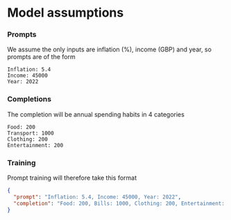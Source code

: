 # Model assumptions

### Prompts

We assume the only inputs are inflation (%), income (GBP) and year, so prompts are of the form

```
Inflation: 5.4
Income: 45000
Year: 2022
```

### Completions

The completion will be annual spending habits in 4 categories

```
Food: 200
Transport: 1000
Clothing: 200
Entertainment: 200
```

### Training

Prompt training will therefore take this format

```json
{
  "prompt": "Inflation: 5.4, Income: 45000, Year: 2022",
  "completion": "Food: 200, Bills: 1000, Clothing: 200, Entertainment: 200"
}

```